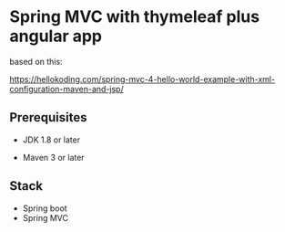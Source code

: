 # Spring MVC with thymeleaf plus angular app

based on this:

https://hellokoding.com/spring-mvc-4-hello-world-example-with-xml-configuration-maven-and-jsp/

## Prerequisites
- JDK 1.8 or later

- Maven 3 or later

## Stack
- Spring boot
- Spring MVC
